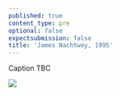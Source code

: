 ```yaml
---
published: true
content_type: pre
optional: false
expectsubmission: false
title: 'James Nachtwey, 1995'
---
```


Caption TBC

<img src="https://talkingpictures.connectedacademy.io/course/content/media/large/week1-picture2.jpg" data-4c="51d37272-832f-a854-c46d-27df1de5deb2" />

<script type="text/json" data-4c-meta="51d37272-832f-a854-c46d-27df1de5deb2">
{"context":[{"credit":"AFP","src":"https://ichef.bbci.co.uk/news/1024/media/images/74046000/jpg/_74046097_74043193.jpg"}],"links":[{"title":"When the World Turned Its Back: James Nachtwey's Reflections on the Rwandan Genocide","url":"http://time.com/3449593/when-the-world-turned-its-back-james-nachtweys-reflections-on-the-rwandan-genocide/?iid=lb-gal-viewagn#1"}],"backStory":{"text":"Liberated from a nearby Hutu camp, where mainly Tutsis were incarcerated, starved, beaten, and killed, this man did not support the genocide and was thus subjected to the same treatment. Starved and attacked with machetes, he had managed to survive, though he was unable to speak and could barely walk or swallow when this photo was made. The animosity between the Hutu and Tutsi population groups in Rwanda had been simmering for decades. In April 1994, Hutu President Juvénal Habyarimana’s death in a plane crash near the capital of Kigali sparked murderous attacks on the Tutsi minority and Hutu moderates. The situation deteriorated further when the mainly Tutsi rebels of the Rwandan Patriotic Front (RPF) started pushing south from their stronghold in northern Rwanda. A mass exodus of people trying to escape excessive violence was underway by July.","author":"James Natchwey","magazine":"Magnum Photos for Time","magazineUrl":"https://www.worldpressphoto.org/collection/photo/1995/world-press-photo-year/james-nachtwey","date":"June 1, 1994"},"creativeCommons":{"copyright":"James Nachtwey © 1994","codeOfEthics":"Entrants to the World Press Photo contest must ensure their pictures provide an accurate and fair representation of the scene they witnessed so the audience is not misled.","description":"A Hutu man at a Red Cross hospital in Nyanza, Rwanda. His face was mutilated by the Hutu 'Interahamwe' militia, who suspected him of sympathizing with the Tutsi rebels."}}
</script>